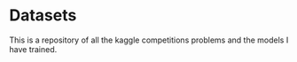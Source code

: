 # Datasets
This is a repository of all the kaggle competitions problems and the models I have trained. 